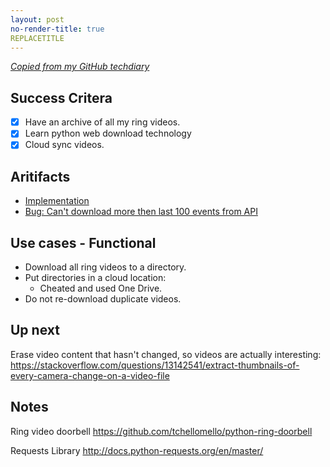 ```yaml
---
layout: post
no-render-title: true
REPLACETITLE
---
```


_[Copied from my GitHub techdiary](https://github.com/idvorkin/techdiary/blob/master/notes/ring-video-download.md)_

## Success Critera

- [x] Have an archive of all my ring videos.
- [x] Learn python web download technology
- [x] Cloud sync videos.

## Aritifacts

- [Implementation](https://github.com/idvorkin/LinqPadSnippets/blob/master/python/ring-video-doorbell.py)
- [Bug: Can't download more then last 100 events from API](https://github.com/tchellomello/python-ring-doorbell/issues/84)

## Use cases - Functional

- Download all ring videos to a directory.
- Put directories in a cloud location:
  - Cheated and used One Drive.
- Do not re-download duplicate videos.

## Up next

Erase video content that hasn't changed, so videos are actually interesting:
https://stackoverflow.com/questions/13142541/extract-thumbnails-of-every-camera-change-on-a-video-file

## Notes

Ring video doorbell
https://github.com/tchellomello/python-ring-doorbell

Requests Library
http://docs.python-requests.org/en/master/
